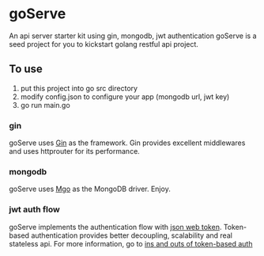 # goServe
An api server starter kit using gin, mongodb, jwt authentication
goServe is a seed project for you to kickstart golang restful api project.

## To use
1. put this project into go src directory
2. modify config.json to configure your app (mongodb url, jwt key)
3. go run main.go

### gin
goServe uses [Gin](https://github.com/gin-gonic/gin "gin-gonic") as the framework. Gin provides excellent middlewares and uses httprouter for its performance.

### mongodb
goServe uses [Mgo](https://github.com/go-mgo/mgo "mgo") as the MongoDB driver. Enjoy.

### jwt auth flow
goServe implements the authentication flow with [json web token](https://github.com/dgrijalva/jwt-go "jwt").
Token-based authentication provides better decoupling, scalability and real stateless api. For more information, go to [ins and outs of token-based auth](https://scotch.io/tutorials/the-ins-and-outs-of-token-based-authentication)

